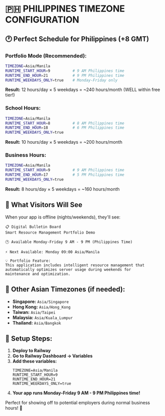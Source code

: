 # 🇵🇭 PHILIPPINES TIMEZONE CONFIGURATION

## 🕐 Perfect Schedule for Philippines (+8 GMT)

### **Portfolio Mode (Recommended):**
```bash
TIMEZONE=Asia/Manila
RUNTIME_START_HOUR=9          # 9 AM Philippines time
RUNTIME_END_HOUR=21           # 9 PM Philippines time  
RUNTIME_WEEKDAYS_ONLY=true    # Monday-Friday only
```

**Result:** 12 hours/day × 5 weekdays = ~240 hours/month (WELL within free tier!)

### **School Hours:**
```bash
TIMEZONE=Asia/Manila
RUNTIME_START_HOUR=8          # 8 AM Philippines time
RUNTIME_END_HOUR=18           # 6 PM Philippines time
RUNTIME_WEEKDAYS_ONLY=true
```

**Result:** 10 hours/day × 5 weekdays = ~200 hours/month

### **Business Hours:**
```bash
TIMEZONE=Asia/Manila
RUNTIME_START_HOUR=9          # 9 AM Philippines time
RUNTIME_END_HOUR=17           # 5 PM Philippines time
RUNTIME_WEEKDAYS_ONLY=true
```

**Result:** 8 hours/day × 5 weekdays = ~160 hours/month

## 🎯 What Visitors Will See

When your app is offline (nights/weekends), they'll see:

```
📋 Digital Bulletin Board
Smart Resource Management Portfolio Demo

🕐 Available Monday-Friday 9 AM - 9 PM (Philippines Time)

⚡ Next Available: Monday 09:00 Asia/Manila

💡 Portfolio Feature:
This application includes intelligent resource management that 
automatically optimizes server usage during weekends for 
maintenance and optimization.
```

## 📍 Other Asian Timezones (if needed):

- **Singapore:** `Asia/Singapore`
- **Hong Kong:** `Asia/Hong_Kong`
- **Taiwan:** `Asia/Taipei`
- **Malaysia:** `Asia/Kuala_Lumpur`
- **Thailand:** `Asia/Bangkok`

## 🚀 Setup Steps:

1. **Deploy to Railway**
2. **Go to Railway Dashboard → Variables**
3. **Add these variables:**
   ```
   TIMEZONE=Asia/Manila
   RUNTIME_START_HOUR=9
   RUNTIME_END_HOUR=21
   RUNTIME_WEEKDAYS_ONLY=true
   ```
4. **Your app runs Monday-Friday 9 AM - 9 PM Philippines time!**

Perfect for showing off to potential employers during normal business hours! 🎉
